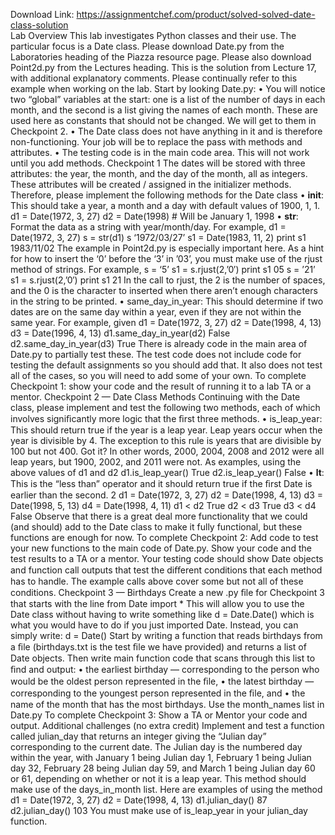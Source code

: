 Download Link: https://assignmentchef.com/product/solved-solved-date-class-solution
<br>
Lab Overview This lab investigates Python classes and their use. The particular focus is a Date class. Please download Date.py from the Laboratories heading of the Piazza resource page. Please also download Point2d.py from the Lectures heading. This is the solution from Lecture 17, with additional explanatory comments. Please continually refer to this example when working on the lab. Start by looking Date.py: • You will notice two “global” variables at the start: one is a list of the number of days in each month, and the second is a list giving the names of each month. These are used here as constants that should not be changed. We will get to them in Checkpoint 2. • The Date class does not have anything in it and is therefore non-functioning. Your job will be to replace the pass with methods and attributes. • The testing code is in the main code area. This will not work until you add methods. Checkpoint 1 The dates will be stored with three attributes: the year, the month, and the day of the month, all as integers. These attributes will be created / assigned in the initializer methods. Therefore, please implement the following methods for the Date class • __init__: This should take a year, a month and a day with default values of 1900, 1, 1. d1 = Date(1972, 3, 27) d2 = Date(1998) # Will be January 1, 1998 • __str__: Format the data as a string with year/month/day. For example, d1 = Date(1972, 3, 27) s = str(d1) s ‘1972/03/27’ s1 = Date(1983, 11, 2) print s1 1983/11/02 The example in Point2d.py is especially important here. As a hint for how to insert the ‘0’ before the ‘3’ in ’03’, you must make use of the rjust method of strings. For example, s = ‘5’ s1 = s.rjust(2,’0′) print s1 05 s = ’21’ s1 = s.rjust(2,’0′) print s1 21 In the call to rjust, the 2 is the number of spaces, and the 0 is the character to inserted when there aren’t enough characters in the string to be printed. • same_day_in_year: This should determine if two dates are on the same day within a year, even if they are not within the same year. For example, given d1 = Date(1972, 3, 27) d2 = Date(1998, 4, 13) d3 = Date(1996, 4, 13) d1.same_day_in_year(d2) False d2.same_day_in_year(d3) True There is already code in the main area of Date.py to partially test these. The test code does not include code for testing the default assignments so you should add that. It also does not test all of the cases, so you will need to add some of your own. To complete Checkpoint 1: show your code and the result of running it to a lab TA or a mentor. Checkpoint 2 — Date Class Methods Continuing with the Date class, please implement and test the following two methods, each of which involves signiﬁcantly more logic that the ﬁrst three methods. • is_leap_year: This should return true if the year is a leap year. Leap years occur when the year is divisible by 4. The exception to this rule is years that are divisible by 100 but not 400. Got it? In other words, 2000, 2004, 2008 and 2012 were all leap years, but 1900, 2002, and 2011 were not. As examples, using the above values of d1 and d2 d1.is_leap_year() True d2.is_leap_year() False • __lt__: This is the “less than” operator and it should return true if the ﬁrst Date is earlier than the second. 2 d1 = Date(1972, 3, 27) d2 = Date(1998, 4, 13) d3 = Date(1998, 5, 13) d4 = Date(1998, 4, 11) d1 &lt; d2 True d2 &lt; d3 True d3 &lt; d4 False Observe that there is a great deal more functionality that we could (and should) add to the Date class to make it fully functional, but these functions are enough for now. To complete Checkpoint 2: Add code to test your new functions to the main code of Date.py. Show your code and the test results to a TA or a mentor. Your testing code should show Date objects and function call outputs that test the diﬀerent conditions that each method has to handle. The example calls above cover some but not all of these conditions. Checkpoint 3 — Birthdays Create a new .py ﬁle for Checkpoint 3 that starts with the line from Date import * This will allow you to use the Date class without having to write something like d = Date.Date() which is what you would have to do if you just imported Date. Instead, you can simply write: d = Date() Start by writing a function that reads birthdays from a ﬁle (birthdays.txt is the test ﬁle we have provided) and returns a list of Date objects. Then write main function code that scans through this list to ﬁnd and output: • the earliest birthday — corresponding to the person who would be the oldest person represented in the ﬁle, • the latest birthday — corresponding to the youngest person represented in the ﬁle, and • the name of the month that has the most birthdays. Use the month_names list in Date.py To complete Checkpoint 3: Show a TA or Mentor your code and output. Additional challenges (no extra credit) Implement and test a function called julian_day that returns an integer giving the “Julian day” corresponding to the current date. The Julian day is the numbered day within the year, with January 1 being Julian day 1, February 1 being Julian day 32, February 28 being Julian day 59, and March 1 being Julian day 60 or 61, depending on whether or not it is a leap year. This method should make use of the days_in_month list. Here are examples of using the method d1 = Date(1972, 3, 27) d2 = Date(1998, 4, 13) d1.julian_day() 87 d2.julian_day() 103 You must make use of is_leap_year in your julian_day function.